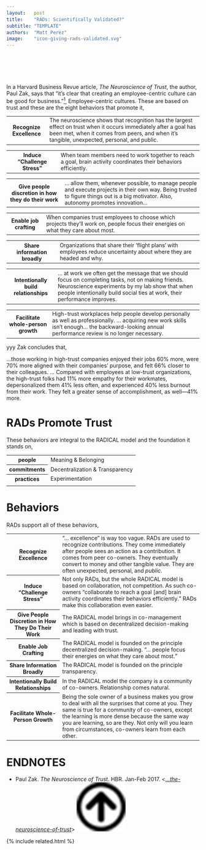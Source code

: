 ```yaml
---
layout:   post
title:    "RADs: Scientifically Validated?"
subtitle: "TEMPLATE"
authors:  "Matt Perez"
image:    "icon-giving-rads-validated.svg"
---
```


<div style="display:none;">
 <p>Ten years of research (almost) say that RADs are right.</p>
</div>

<h1>&nbsp;</h1>
 <p>In a Harvard Business Revue article, <span style="font-style:italic; "><em>The Neuroscience of Trust</em></span>, the author, Paul Zak, says that &ldquo;it’s clear that creating an employee-centric culture can be good for business.&rdquo;<a id="bm01" href="#en01"><sup>1&nbsp;</sup></a> Employee-centric cultures. These are based on trust and these are the eight behaviors that promote it,</p>
  <div class="_center">
   <table class="_h2table">
    <tr>
     <th>Recognize Excellence</th>
     <td><span class="_quotespan">The neuroscience shows that recognition has the largest effect on trust when it occurs immediately after a goal has been met, when it comes from peers, and when it’s tangible, unexpected, personal, and public.</span></td>
    </tr>
   </table>
   <table class="_h2table">
    <tr>
     <th>Induce &ldquo;Challenge Stress&rdquo;</th>
     <td><span class="_quotespan">When team members need to work together to reach a goal, brain activity coordinates their behaviors efficiently.</span></td>
    </tr>
   </table>
   <table class="_h2table">
    <tr>
     <th>Give people discretion in how they do their work</th>
     <td><span class="_quotespan">&hellip; allow them, whenever possible, to manage people and execute projects in their own way. Being trusted to figure things out is a big motivator. Also, autonomy <span class="_quotespan">promotes innovation&hellip;</span></td>
    </tr>
   </table>
   <table class="_h2table">
    <tr>
     <th>Enable job crafting</th>
     <td><span class="_quotespan">When companies trust employees to choose which projects they’ll work on, people focus their energies on what they care about most.</td>
    </tr>
   </table>
   <table class="_h2table">
    <tr>
     <th>Share information broadly</th>
     <td><span class="_quotespan">Organizations that share their &lsquo;flight plans&lsquo; with employees reduce uncertainty about where they are headed and why.</td>
    </tr>
   </table>
   <table class="_h2table">
    <tr>
     <th>Intentionally build relationships</th>
     <td><span class="_quotespan">&hellip; at work we often get the message that we should focus on completing tasks, not on making friends. Neuroscience experiments by my lab show that when people intentionally build social ties at work, their performance improves.</span></td>
    </tr>
   </table>
   <table class="_h2table">
    <tr>
     <th>Facilitate whole-person growth</th>
     <td><span class="_quotespan">High-trust workplaces help people develop personally as well as professionally. &hellip; acquiring new work skills isn’t enough&hellip; the backward-looking annual performance review is no longer necessary.</span></td>
    </tr>
   </table>
  </div>
 <p>yyy Zak concludes that,</p>
  <div class="_quotation">
   <p>&hellip;those working in high-trust companies enjoyed their jobs 60% more, were 70% more aligned with their companies’ purpose, and felt 66% closer to their colleagues. &hellip; Compared with employees at low-trust organizations, the high-trust folks had 11% more empathy for their workmates, depersonalized them 41% less often, and experienced 40% less burnout from their work. They felt a greater sense of accomplishment, as well—41% more.</p>
  </div>

<h1><span class="_paradigm">RAD</span>s Promote Trust</h1>
 <p>These behaviors are integral to the <span class="_paradigm">RADICAL</span> model and the foundation it stands on,</p>
 <div class="_center">
  <table class="_foundation">
   <tr>
    <th>people</th>
    <td>Meaning & Belonging</td>
   </tr>
   <tr>
    <th>commitments</th>
    <td>Decentralization & Transparency</td>
   </tr>
   <tr>
    <th>practices</th>
    <td>Experimentation</td>
   </tr>
   <tr>
    <td class="_spacer_"></td>
   </tr>
  </table>
 </div>

<h1>Behaviors</h1>
 <p style="margin-top:20px; "><span class="_paradigm">RAD</span>s support all of these behaviors,</p>
  <div class="_center">
   <table class-"_h2table">
    <tr>
     <th>Recognize Excellence</th>
     <td>&ldquo;&hellip; excellence&rdquo; is way too vague. <span calls="_paradigm">RAD</span>s are used to recognize contributions. They come immediately after people sees an action as a contribution. It comes from peer co-owners. They eventually convert to money and other tangible value. They are often unexpected, personal, and <em>public</em>.</td>
    </tr>
    <tr>
     <th>Induce &ldquo;Challenge Stress&rdquo;</th>
     <td>Not only <span calls="_paradigm">RAD</span>s, but the whole <span calls="_paradigm">RADICAL</span> model is based on collaboration, not competition. As such co-owners &ldquo;collaborate to reach a goal [and] brain activity coordinates their behaviors efficiently.&rdquo; <span calls="_paradigm">RAD</span>s make this collaboration even easier.</td>
    </tr>
    <tr>
     <th>Give People Discretion in How They Do Their Work</th>
     <td>The <span class="_paradigm">RADICAL</span> model brings in co-management which is based on decentralized decision-making and leading with trust.</td>
    </tr>
    <tr>
     <th>Enable Job Crafting</th>
     <td>The <span class="_paradigm">RADICAL</span> model is founded on the principle decentralized decision-making. &ldquo;&hellip; people focus their energies on what they care about most.&rdquo;</td>
    </tr>
    <tr>
     <th>Share Information Broadly</th>
     <td>The <span class="_paradigm">RADICAL</span> model is founded on the principle transparency.</td>
    </tr>
    <tr>
     <th>Intentionally Build Relationships</th>
     <td>In the <span class="_paradigm">RADICAL</span> model the company is a community of co-owners. Relationship comes natural.</td>
    </tr>
    <tr>
     <th>Facilitate Whole-Person Growth</th>
     <td>Being the sole owner of a business makes you grow to deal with all the surprises that come at you. They same is true for a community of co-owners, except the learning is more dense because the same way you are learning, so are they. Not only will you learn from circumstances, co-owners learn from each other.</td>
  </tr>
 </table>

<h1 class="_section">ENDNOTES</h1>
 <ul>
  <li id="en01">
   <p class="list-item">
    Paul Zak.
    <em>The Neuroscience of Trust</em>.
    HBR.
    Jan-Feb 2017.
    &lt;<a href="https://hbr.org/2017/01/the-neuroscience-of-trust" target="_blank"><em>&hellip;the-neuroscience-of-trust</em></a>&gt;
    <a class="_uparrow" href="#bm01"><img src="/assets/img/arrow-up-icon.png"></a>
   </p>
  </li>
 </ul>

{% include related.html %}
